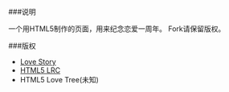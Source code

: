 ###说明

一个用HTML5制作的页面，用来纪念恋爱一周年。
Fork请保留版权。

###版权

- [Love Story](http://hackerzhou.me/2011/11/programmers-romantic-1st-anniversary-website.html)
- [HTML5 LRC](http://www.ikk.me/archives/default/html5_player_with_lrc.html)
- HTML5 Love Tree(未知)

